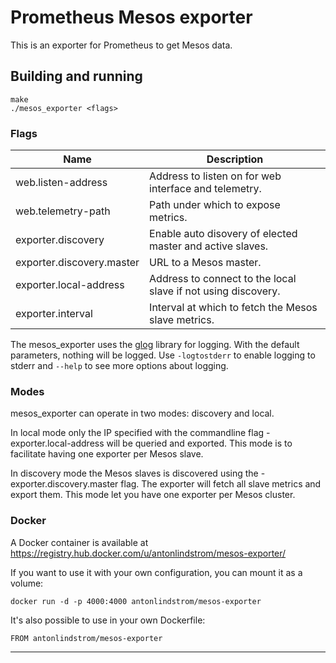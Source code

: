 # Prometheus Mesos exporter

This is an exporter for Prometheus to get Mesos data.

## Building and running

    make
    ./mesos_exporter <flags>

### Flags

Name                       | Description
---------------------------|------------
web.listen-address         | Address to listen on for web interface and telemetry.
web.telemetry-path         | Path under which to expose metrics.
exporter.discovery         | Enable auto disovery of elected master and active slaves.
exporter.discovery.master  | URL to a Mesos master.
exporter.local-address     | Address to connect to the local slave if not using discovery.
exporter.interval          | Interval at which to fetch the Mesos slave metrics.


The mesos_exporter uses the [glog](https://godoc.org/github.com/golang/glog) library for logging. With the default
parameters, nothing will be logged. Use `-logtostderr` to enable logging to
stderr and `--help` to see more options about logging.

### Modes
mesos_exporter can operate in two modes: discovery and local.

In local mode only the IP specified with the commandline flag -exporter.local-address will be queried and exported.
This mode is to facilitate having one exporter per Mesos slave.

In discovery mode the Mesos slaves is discovered using the -exporter.discovery.master flag. The exporter will fetch
all slave metrics and export them. 
This mode let you have one exporter per Mesos cluster. 


### Docker

A Docker container is available at
https://registry.hub.docker.com/u/antonlindstrom/mesos-exporter/

If you want to use it with your own configuration, you can mount it as a
volume:

    docker run -d -p 4000:4000 antonlindstrom/mesos-exporter

It's also possible to use in your own Dockerfile:

    FROM antonlindstrom/mesos-exporter

---
